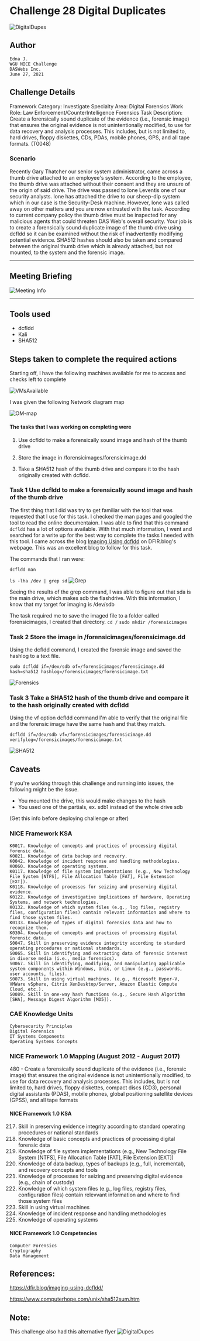 # Challenge 28 Digital Duplicates

![DigitalDupes](../Event/NICE28a.png)

## Author
    Edna J.
    WGU NICE Challenge
    DASWebs Inc.
    June 27, 2021

## Challenge Details
Framework Category: Investigate
Specialty Area: Digital Forensics
Work Role: Law Enforcement/CounterIntelligence Forensics
Task Description: Create a forensically sound duplicate of the evidence (i.e., forensic image) that ensures the original evidence is not unintentionally modified, to use for data recovery and analysis processes. This includes, but is not limited to, hard drives, floppy diskettes, CDs, PDAs, mobile phones, GPS, and all tape formats. (T0048)

### Scenario
Recently Gary Thatcher our senior system administrator, came across a thumb drive attached to an employee's system. According to the employee, the thumb drive was attached without their consent and they are unsure of the origin of said drive. The drive was passed to Ione Leventis one of our security analysts. Ione has attached the drive to our sheep-dip system which in our case is the Security-Desk machine. However, Ione was called away on other matters and you are now entrusted with the task. According to current company policy the thumb drive must be inspected for any malicious agents that could threaten DAS Web's overall security. Your job is to create a forensically sound duplicate image of the thumb drive using dcfldd so it can be examined without the risk of inadvertently modifying potential evidence. SHA512 hashes should also be taken and compared between the original thumb drive which is already attached, but not mounted, to the system and the forensic image.

-----
## Meeting Briefing

![Meeting Info](./images/meeting.PNG)


---
## Tools used

 - dcfldd
 - Kali
 - SHA512


## Steps taken to complete the required actions

Starting off, I have the following machines available for me to access and checks left to complete

![VMsAvailable](./images/VMsAvailable.PNG)

I was given the following Network diagram map

![OM-map](./images/OM-map.jpg)

#### The tasks that I was working on completing were
1. Use dcfldd to make a forensically sound image and hash of the thumb drive

2. Store the image in /forensicimages/forensicimage.dd

3. Take a SHA512 hash of the thumb drive and compare it to the hash originally created with dcfldd.


### Task 1 Use dcfldd to make a forensically sound image and hash of the thumb drive

The first thing that I did was try to get familiar with the tool that was requested that I use for this task. I checked the man pages and googled the tool to read the online documentaion. I was able to find that this command `dcfldd` has a lot of options available. With that much information, I went and searched for a write up for the best way to complete the tasks I needed with this tool. I came across the blog [Imaging Using dcfldd](https://dfir.blog/imaging-using-dcfldd/) on DFIR.blog's webpage. This was an excellent blog to follow for this task.

The commands that I ran were:

```dcfldd man```

```ls -lha /dev | grep sd```
![Grep](./images/SecDeskGrepSD.PNG)

Seeing the results of the grep command, I was able to figure out that sda is the main drive, which makes sdb the flashdrive. With this information, I know that my target for imaging is /dev/sdb

The task required me to save the imaged file to a folder called forensicimages, I created that directory. 
```cd /```
```sudo mkdir /forensicimages```


### Task 2 Store the image in /forensicimages/forensicimage.dd

Using the dcfldd command, I created the forensic image and saved the hashlog to a text file.

```sudo dcfldd if=/dev/sdb of=/forensicimages/forensicimage.dd hash=sha512 hashlog=/forensicimages/forensicimage.txt```

![Forensics](./images/SecDeskForensicImageCreation.PNG)

### Task 3 Take a SHA512 hash of the thumb drive and compare it to the hash originally created with dcfldd

Using the vf option dcfldd command I'm able to verify that the original file and the forensic image have the same hash and that they match.

```dcfldd if=/dev/sdb vf=/forensicimages/forensicimage.dd verifylog=/forensicimages/forensicimage.txt```

![SHA512](./images/SecDeskVerifySHA512.PNG)


## Caveats
If you're working through this challenge and running into issues, the following might be the issue.
- You mounted the drive, this would make changes to the hash
- You used one of the partials, ex. sdb1 instead of the whole drive sdb


(Get this info before deploying challenge or after)
### NICE Framework KSA
    K0017. Knowledge of concepts and practices of processing digital forensic data.
    K0021. Knowledge of data backup and recovery.
    K0042. Knowledge of incident response and handling methodologies.
    K0060. Knowledge of operating systems.
    K0117. Knowledge of file system implementations (e.g., New Technology File System [NTFS], File Allocation Table [FAT], File Extension [EXT]).
    K0118. Knowledge of processes for seizing and preserving digital evidence.
    K0122. Knowledge of investigative implications of hardware, Operating Systems, and network technologies.
    K0132. Knowledge of which system files (e.g., log files, registry files, configuration files) contain relevant information and where to find those system files.
    K0133. Knowledge of types of digital forensics data and how to recognize them.
    K0304. Knowledge of concepts and practices of processing digital forensic data.
    S0047. Skill in preserving evidence integrity according to standard operating procedures or national standards.
    S0065. Skill in identifying and extracting data of forensic interest in diverse media (i.e., media forensics).
    S0067. Skill in identifying, modifying, and manipulating applicable system components within Windows, Unix, or Linux (e.g., passwords, user accounts, files).
    S0073. Skill in using virtual machines. (e.g., Microsoft Hyper-V, VMWare vSphere, Citrix XenDesktop/Server, Amazon Elastic Compute Cloud, etc.).
    S0089. Skill in one-way hash functions (e.g., Secure Hash Algorithm [SHA], Message Digest Algorithm [MD5]).

### CAE Knowledge Units
    Cybersecurity Principles
    Digital Forensics
    IT Systems Components
    Operating Systems Concepts

### NICE Framework 1.0 Mapping (August 2012 - August 2017)
480 - Create a forensically sound duplicate of the evidence (i.e., forensic image) that ensures the original evidence is not unintentionally modified, to use for data recovery and analysis processes. This includes, but is not limited to, hard drives, floppy diskettes, compact discs (CD3), personal digital assistants (PDAS), mobile phones, global positioning satellite devices (GPSS), and all tape formats

#### NICE Framework 1.0 KSA
217. Skill in preserving evidence integrity according to standard operating procedures or national standards
24. Knowledge of basic concepts and practices of processing digital forensic data
287. Knowledge of file system implementations (e.g., New Technology File System [NTFS], File Allocation Table [FAT], File Extension [EXT])
29. Knowledge of data backup, types of backups (e.g., full, incremental), and recovery concepts and tools
290. Knowledge of processes for seizing and preserving digital evidence (e.g., chain of custody)
346. Knowledge of which system files (e.g., log files, registry files, configuration files) contain relevvant information and where to find those system files
386. Skill in using virtual machines
61. Knowledge of incident response and handling methodologies
90. Knowledge of operating systems

#### NICE Framework 1.0 Competencies
    Computer Forensics
    Cryptography
    Data Management

## References:

https://dfir.blog/imaging-using-dcfldd/

https://www.computerhope.com/unix/sha512sum.htm


## Note:
This challenge also had this alternative flyer
![DigitalDupes](../Event/NICE28.png)